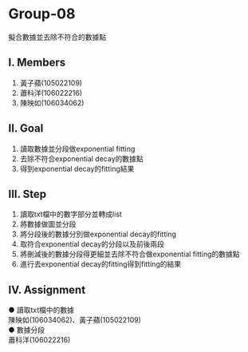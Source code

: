 # Group-08
擬合數據並去除不符合的數據點

## I. Members
1. 黃子蘋(105022109) <br/>
2. 蕭科洋(106022216) <br/>
3. 陳映如(106034062) <br/>

## II. Goal
1. 讀取數據並分段做exponential fitting<br/>
2. 去除不符合exponential decay的數據點<br/>
3. 得到exponential decay的fitting結果<br/>

## III. Step
1. 讀取txt檔中的數字部分並轉成list<br/>
2. 將數據做圖並分段<br/>
3. 將分段後的數據分別做exponential decay的fitting<br/>
4. 取符合exponential decay的分段以及前後兩段<br/>
5. 將刪減後的數據分段得更細並去除不符合做exponential fitting的數據點<br/>
6. 進行去exponential decay的fitting得到fitting的結果<br/>

## IV. Assignment
● 讀取txt檔中的數據<br/>
  陳映如(106034062)、黃子蘋(105022109)<br/>
● 數據分段<br/>
  蕭科洋(106022216)<br/>

  
